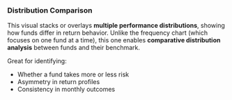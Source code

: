 ### Distribution Comparison

This visual stacks or overlays **multiple performance distributions**, showing how funds differ in return behavior. Unlike the frequency chart (which focuses on one fund at a time), this one enables **comparative distribution analysis** between funds and their benchmark.

Great for identifying:

- Whether a fund takes more or less risk  
- Asymmetry in return profiles  
- Consistency in monthly outcomes